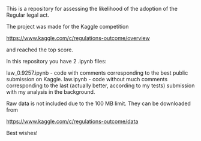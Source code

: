 This is a repository for assessing the likelihood of the adoption of the Regular legal act.

The project was made for the Kaggle competition

https://www.kaggle.com/c/regulations-outcome/overview

and reached the top score.


In this repository you have 2 .ipynb files:

law_0.9257.ipynb - code with comments corresponding to the best public submission on Kaggle.
law.ipynb - code without much comments corresponding to the last (actually better, according to my tests) submission with my analysis in the background.

Raw data is not included due to the 100 MB limit. They can be downloaded from

https://www.kaggle.com/c/regulations-outcome/data

Best wishes!